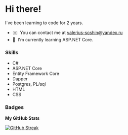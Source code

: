 Hi there!
==============================

I\`ve been learning to code for 2 years.

* ✉️  You can contact me at [valerius-soshin@yandex.ru](mailto:valerius-soshin@yandex.ru)
* 🧠  I'm currently learning ASP.NET Core.

### Skills

- C#
- ASP.NET Core
- Entity Framework Core
- Dapper
- Postgres, PL/sql
- HTML
- CSS

### Badges

<b>My GitHub Stats</b>

<a href="https://git.io/streak-stats"><img src="https://github-readme-streak-stats.herokuapp.com?user=Valery-Soshin&theme=dark&hide_border=true&mode=weekly" alt="GitHub Streak" /></a>
